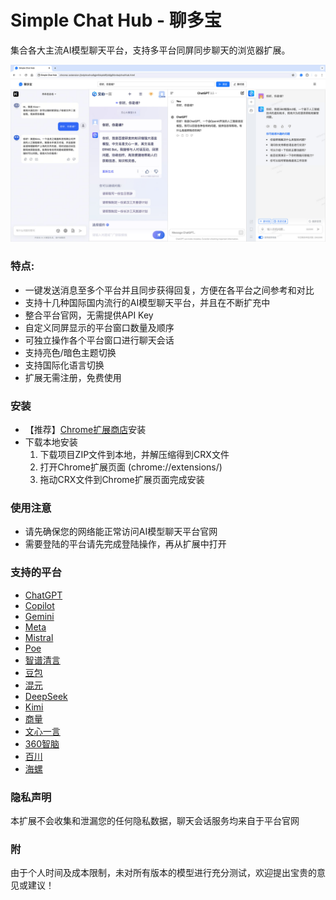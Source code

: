 # Simple Chat Hub - 聊多宝

集合各大主流AI模型聊天平台，支持多平台同屏同步聊天的浏览器扩展。

[![Simple Chat Hub](https://raw.githubusercontent.com/jackyr/simple-chat-hub-extension/main/screenshots/screenshot_cn.jpg)](https://www.bilibili.com/video/BV1eD421N7vT/)

### 特点:
- 一键发送消息至多个平台并且同步获得回复，方便在各平台之间参考和对比
- 支持十几种国际国内流行的AI模型聊天平台，并且在不断扩充中
- 整合平台官网，无需提供API Key
- 自定义同屏显示的平台窗口数量及顺序
- 可独立操作各个平台窗口进行聊天会话
- 支持亮色/暗色主题切换
- 支持国际化语言切换
- 扩展无需注册，免费使用

### 安装
- 【推荐】[Chrome扩展商店](https://chromewebstore.google.com/detail/dpfkgaedamhcmkkgeiajeggihmfjhhlj)安装
- 下载本地安装
  1. 下载项目ZIP文件到本地，并解压缩得到CRX文件
  2. 打开Chrome扩展页面 (chrome://extensions/)
  3. 拖动CRX文件到Chrome扩展页面完成安装

### 使用注意
- 请先确保您的网络能正常访问AI模型聊天平台官网
- 需要登陆的平台请先完成登陆操作，再从扩展中打开

### 支持的平台
- [ChatGPT](https://chatgpt.com/)
- [Copilot](https://copilot.microsoft.com/)
- [Gemini](https://gemini.google.com/)
- [Meta](https://www.meta.ai/)
- [Mistral](https://chat.mistral.ai/chat)
- [Poe](https://poe.com/)
- [智谱清言](https://chatglm.cn/)
- [豆包](https://www.doubao.com/)
- [混元](https://hunyuan.tencent.com/bot/)
- [DeepSeek](https://chat.deepseek.com/)
- [Kimi](https://kimi.moonshot.cn/)
- [商量](https://chat.sensetime.com/wb/chat/)
- [文心一言](https://yiyan.baidu.com/)
- [360智脑](https://chat.360.com/)
- [百川](https://www.baichuan-ai.com/chat)
- [海螺](https://hailuoai.com/)

### 隐私声明
本扩展不会收集和泄漏您的任何隐私数据，聊天会话服务均来自于平台官网

<!-- ### 打赏
独立开发不易，如果您喜欢本扩展或者觉得对您有所帮助，请我喝一杯咖啡吧！ -->

### 附
由于个人时间及成本限制，未对所有版本的模型进行充分测试，欢迎提出宝贵的意见或建议！